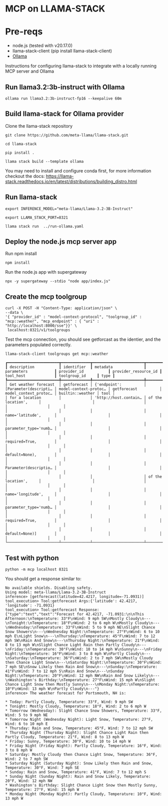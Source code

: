 # MCP on LLAMA-STACK

# Pre-reqs
* node.js (tested with v20.17.0)
* llama-stack-client  (pip install llama-stack-client)
* [Ollama](https://ollama.com/)

Instructions for configuring llama-stack to integrate with a locally running MCP server and Ollama

## Run llama3.2:3b-instruct with Ollama 

`ollama run llama3.2:3b-instruct-fp16 --keepalive 60m`

## Build llama-stack for Ollama provider

Clone the llama-stack repository

`git clone https://github.com/meta-llama/llama-stack.git`

`cd llama-stack`

`pip install .`

`llama stack build --template ollama`

You may need to install and configure conda first, for more information checkout the docs: https://llama-stack.readthedocs.io/en/latest/distributions/building_distro.html

## Run llama-stack

`export INFERENCE_MODEL="meta-llama/Llama-3.2-3B-Instruct"`

`export LLAMA_STACK_PORT=8321`

`llama stack run  ../run-ollama.yaml`

## Deploy the node.js mcp server app

Run npm install

`npm install`

Run the node.js app with supergateway

`npx -y supergateway --stdio "node app/index.js"`


## Create the mcp toolgroup 

```
curl -X POST -H "Content-Type: application/json" \
--data \
'{ "provider_id" : "model-context-protocol", "toolgroup_id" : "mcp::weather", "mcp_endpoint" : { "uri" : "http://localhost:8000/sse"}}' \
 localhost:8321/v1/toolgroups 
 ```

Test the mcp connection, you should see getforcast as the identier, and the parameters populated correctly.

`llama-stack-client toolgroups get mcp::weather `
```
┏━━━━━━━━━━━━━━━━━━━━━━━┳━━━━━━━━━━━━━┳━━━━━━━━━━━━━━━━━━━━━━━┳━━━━━━━━━━━━━━━━━━━━━━━┳━━━━━━━━━━━━━━━━━━━━━━━┳━━━━━━━━━━━━━━━━━━━━━━┳━━━━━━━━━━━━━━━━━━━━━━━┳━━━━━━━━━━━━━━━━━━┳━━━━━━┓
┃ description           ┃ identifier  ┃ metadata              ┃ parameters            ┃ provider_id           ┃ provider_resource_id ┃ tool_host             ┃ toolgroup_id     ┃ type ┃
┡━━━━━━━━━━━━━━━━━━━━━━━╇━━━━━━━━━━━━━╇━━━━━━━━━━━━━━━━━━━━━━━╇━━━━━━━━━━━━━━━━━━━━━━━╇━━━━━━━━━━━━━━━━━━━━━━━╇━━━━━━━━━━━━━━━━━━━━━━╇━━━━━━━━━━━━━━━━━━━━━━━╇━━━━━━━━━━━━━━━━━━╇━━━━━━┩
│ Get weather forecast  │ getforecast │ {'endpoint':          │ [Parameter(descripti… │ model-context-protoc… │ getforecast          │ model_context_protoc… │ builtin::weather │ tool │
│ for a location        │             │ 'http://host.contain… │ of the location',     │                       │                      │                       │                  │      │
│                       │             │                       │ name='latitude',      │                       │                      │                       │                  │      │
│                       │             │                       │ parameter_type='numb… │                       │                      │                       │                  │      │
│                       │             │                       │ required=True,        │                       │                      │                       │                  │      │
│                       │             │                       │ default=None),        │                       │                      │                       │                  │      │
│                       │             │                       │ Parameter(descriptio… │                       │                      │                       │                  │      │
│                       │             │                       │ of the location',     │                       │                      │                       │                  │      │
│                       │             │                       │ name='longitude',     │                       │                      │                       │                  │      │
│                       │             │                       │ parameter_type='numb… │                       │                      │                       │                  │      │
│                       │             │                       │ required=True,        │                       │                      │                       │                  │      │
│                       │             │                       │ default=None)]        │                       │                      │                       │                  │      │
└───────────────────────┴─────────────┴───────────────────────┴───────────────────────┴───────────────────────┴──────────────────────┴───────────────────────┴──────────────────┴──────┘
```


## Test with python


`python -m mcp localhost 8321`

You should get a response similar to:

```
No available shields. Disabling safety.
Using model: meta-llama/Llama-3.2-3B-Instruct
inference> [getforecast(latitude=42.4217, longitude=-71.0931)]
tool_execution> Tool:getforecast Args:{'latitude': 42.4217, 'longitude': -71.0931}
tool_execution> Tool:getforecast Response:{"type":"text","text":"Forecast for 42.4217, -71.0931:\n\nThis Afternoon:\nTemperature: 33°F\nWind: 9 mph SW\nMostly Cloudy\n---\nTonight:\nTemperature: 18°F\nWind: 2 to 6 mph W\nMostly Cloudy\n---\nWednesday:\nTemperature: 33°F\nWind: 5 to 9 mph NE\nSlight Chance Snow Showers\n---\nWednesday Night:\nTemperature: 27°F\nWind: 6 to 10 mph E\nLight Snow\n---\nThursday:\nTemperature: 45°F\nWind: 7 to 12 mph SW\nRain And Snow\n---\nThursday Night:\nTemperature: 21°F\nWind: 8 to 13 mph W\nSlight Chance Light Rain then Partly Cloudy\n---\nFriday:\nTemperature: 30°F\nWind: 10 to 14 mph W\nSunny\n---\nFriday Night:\nTemperature: 16°F\nWind: 3 to 8 mph W\nPartly Cloudy\n---\nSaturday:\nTemperature: 36°F\nWind: 2 to 7 mph SW\nMostly Cloudy then Chance Light Snow\n---\nSaturday Night:\nTemperature: 30°F\nWind: 7 mph SE\nSnow Likely then Rain And Snow\n---\nSunday:\nTemperature: 41°F\nWind: 7 to 12 mph S\nRain And Snow\n---\nSunday Night:\nTemperature: 20°F\nWind: 12 mph NW\nRain And Snow Likely\n---\nWashington's Birthday:\nTemperature: 27°F\nWind: 15 mph W\nSlight Chance Light Snow then Mostly Sunny\n---\nMonday Night:\nTemperature: 10°F\nWind: 13 mph W\nPartly Cloudy\n---"}
inference> The weather forecast for Portsmouth, NH is:

* Today: Partly Cloudy, Temperature: 33°F, Wind: 9 mph SW
* Tonight: Mostly Cloudy, Temperature: 18°F, Wind: 2 to 6 mph W
* Tomorrow (Wednesday): Slight Chance Snow Showers, Temperature: 33°F, Wind: 5 to 9 mph NE
* Tomorrow Night (Wednesday Night): Light Snow, Temperature: 27°F, Wind: 6 to 10 mph E
* Thursday: Rain and Snow, Temperature: 45°F, Wind: 7 to 12 mph SW
* Thursday Night (Thursday Night): Slight Chance Light Rain then Partly Cloudy, Temperature: 21°F, Wind: 8 to 13 mph W
* Friday: Sunny, Temperature: 30°F, Wind: 10 to 14 mph W
* Friday Night (Friday Night): Partly Cloudy, Temperature: 16°F, Wind: 3 to 8 mph W
* Saturday: Mostly Cloudy then Chance Light Snow, Temperature: 36°F, Wind: 2 to 7 mph SW
* Saturday Night (Saturday Night): Snow Likely then Rain and Snow, Temperature: 30°F, Wind: 7 mph SE
* Sunday: Rain and Snow, Temperature: 41°F, Wind: 7 to 12 mph S
* Sunday Night (Sunday Night): Rain and Snow Likely, Temperature: 20°F, Wind: 12 mph NW
* Washington's Birthday: Slight Chance Light Snow then Mostly Sunny, Temperature: 27°F, Wind: 15 mph W
* Monday Night (Monday Night): Partly Cloudy, Temperature: 10°F, Wind: 13 mph W
```